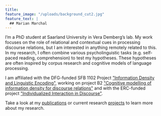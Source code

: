 ```yaml
---
title: 
feature_image: "/uploads/background_cut2.jpg"
feature_text: |
  ## Marian Marchal
---
```


I’m a PhD student at Saarland University in Vera Demberg’s lab. My work focuses on the role of relational and contextual cues in processing discourse relations, but I am interested in anything remotely related to this. In my research, I often combine various psycholinguistic tasks (e.g. self-paced reading, comprehension) to test my hypotheses. These hypotheses are often inspired by corpus research and cognitive models of language processing. 

I am affiliated with the DFG-funded SFB 1102 Project ["Information Density and Linguistic Encoding"](https://sfb1102.uni-saarland.de/), working on project B2 ["Cognitive modelling of information density for discourse relations"](https://sfb1102.uni-saarland.de/projects/cognitive-modelling-of-information-density-for-discourse-relations/) and with the ERC-funded project ["Individualized Interaction in Discourse"](https://www.uni-saarland.de/lehrstuhl/demberg/individualized-interaction-in-discourse-iddisc.html).

Take a look at my [publications](https://marianmarchal.github.io/publications) or current research [projects](https://marianmarchal.github.io/projects) to learn more about my research.


